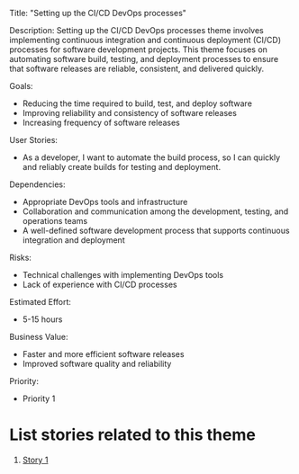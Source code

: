 Title: "Setting up the CI/CD DevOps processes"

Description: Setting up the CI/CD DevOps processes theme involves implementing continuous integration and continuous deployment (CI/CD) processes for software development projects. This theme focuses on automating software build, testing, and deployment processes to ensure that software releases are reliable, consistent, and delivered quickly.

Goals: 
- Reducing the time required to build, test, and deploy software
- Improving reliability and consistency of software releases
- Increasing frequency of software releases

User Stories: 
- As a developer, I want to automate the build process, so I can quickly and reliably create builds for testing and deployment.

Dependencies: 
- Appropriate DevOps tools and infrastructure
- Collaboration and communication among the development, testing, and operations teams
- A well-defined software development process that supports continuous integration and deployment

Risks: 
- Technical challenges with implementing DevOps tools
- Lack of experience with CI/CD processes

Estimated Effort:
- 5-15 hours

Business Value: 
- Faster and more efficient software releases
- Improved software quality and reliability

Priority:
- Priority 1

# List stories related to this theme
1. [Story 1](documentation/theme_1/devops_story1.md)